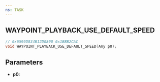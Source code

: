 ```yaml
---
ns: TASK
---
```

## WAYPOINT_PLAYBACK_USE_DEFAULT_SPEED

```c
// 0x6599D834B12D0800 0x1BBB2CAC
void WAYPOINT_PLAYBACK_USE_DEFAULT_SPEED(Any p0);
```


## Parameters
* **p0**: 

